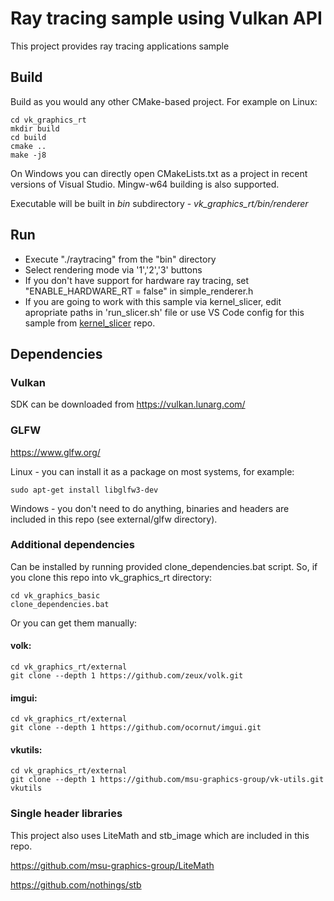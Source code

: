 # Ray tracing sample using Vulkan API
This project provides ray tracing applications sample 


## Build

Build as you would any other CMake-based project. For example on Linux:
```
cd vk_graphics_rt
mkdir build
cd build
cmake ..
make -j8
```

On Windows you can directly open CMakeLists.txt as a project in recent versions of Visual Studio. Mingw-w64 building is also supported.

Executable will be built in *bin* subdirectory - *vk_graphics_rt/bin/renderer*

## Run 

* Execute "./raytracing" from the "bin" directory 
* Select rendering mode via '1','2','3' buttons 
* If you don't have support for hardware ray tracing, set "ENABLE_HARDWARE_RT = false" in simple_renderer.h
* If you are going to work with this sample via kernel_slicer, edit apropriate paths in 'run_slicer.sh' file or use VS Code config for this sample from [kernel_slicer](https://github.com/Ray-Tracing-Systems/kernel_slicer) repo. 

## Dependencies
### Vulkan 
SDK can be downloaded from https://vulkan.lunarg.com/

### GLFW 
https://www.glfw.org/

Linux - you can install it as a package on most systems, for example: 
```
sudo apt-get install libglfw3-dev
```

Windows - you don't need to do anything, binaries and headers are included in this repo (see external/glfw directory).

### Additional dependencies 
Can be installed by running provided clone_dependencies.bat script. So, if you clone this repo into vk_graphics_rt directory:

```
cd vk_graphics_basic
clone_dependencies.bat
```

Or you can get them manually:

#### volk:
```
cd vk_graphics_rt/external
git clone --depth 1 https://github.com/zeux/volk.git
```

#### imgui:
```
cd vk_graphics_rt/external
git clone --depth 1 https://github.com/ocornut/imgui.git
```

#### vkutils:
```
cd vk_graphics_rt/external
git clone --depth 1 https://github.com/msu-graphics-group/vk-utils.git vkutils
```

### Single header libraries
This project also uses LiteMath and stb_image which are included in this repo.

https://github.com/msu-graphics-group/LiteMath

https://github.com/nothings/stb

